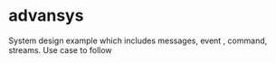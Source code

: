 # advansys
System design example which includes messages, event , command, streams. Use case to follow
